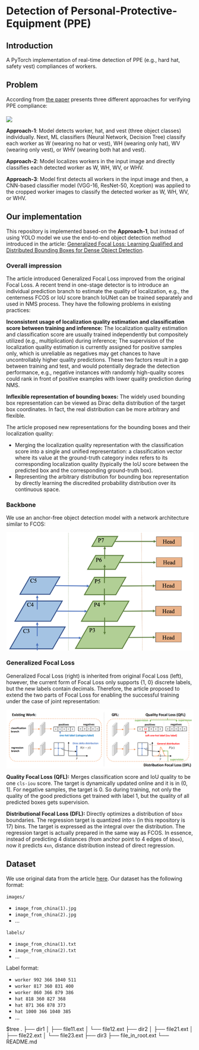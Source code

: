 # Detection of Personal-Protective-Equipment (PPE)
## Introduction
A PyTorch implementation of real-time detection of PPE (e.g., hard hat, safety vest) compliances of workers. 
## Problem
According from [the paper](https://www.sciencedirect.com/science/article/abs/pii/S0926580519308325) presents three different approaches for verifying PPE compliance:

<img src="https://github.com/ciber-lab/pictor-ppe/blob/master/extras/graphics/methods.jpg" align="middle"/>

**Approach-1**: Model detects worker, hat, and vest (three object classes) individually. Next, ML classifiers (Neural Network, Decision Tree) classify each worker as W (wearing no hat or vest), WH (wearing only hat), WV (wearing only vest), or WHV (wearing both hat and vest).

**Approach-2**: Model localizes workers in the input image and directly classifies each detected worker as W, WH, WV, or WHV.

**Approach-3**: Model first detects all workers in the input image and then, a CNN-based classifier model (VGG-16, ResNet-50, Xception) was applied to the cropped worker images to classify the detected worker as W, WH, WV, or WHV.

## Our implementation
This repository is implemented based-on the **Approach-1**, but instead of using YOLO model we use the end-to-end object detection method introduced in the article: [Generalized Focal Loss: Learning Qualified and Distributed Bounding Boxes for Dense Object Detection](https://arxiv.org/abs/2006.04388).

### Overall impression
The article introduced Generalized Focal Loss improved from the original Focal Loss. A recent trend in one-stage detector is to introduce an individual prediction branch to estimate the quality of localization, e.g., the centerness FCOS or IoU score branch IoUNet can be trained separately and used in NMS process. They have the following problems in existing practices:

**Inconsistent usage of localization quality estimation and classification score between training and inference:** The localization quality estimation and classification score are usually trained independently but compositely utilized (e.g., multiplication) during inference; The supervision of the localization quality estimation is currently assigned for positive samples only, which is unreliable as negatives may get chances to have uncontrollably higher quality predictions. These two factors result in a gap between training and test, and would potentially degrade the detection performance, e.g., negative instances with randomly high-quality scores could rank in front of positive examples with lower quality prediction during NMS.

**Inflexible representation of bounding boxes:** The widely used bounding box representation can be viewed as Dirac delta distribution of the target box coordinates. In fact, the real distribution can be more arbitrary and flexible.

The article proposed new representations for the bounding boxes and their localization quality:

- Merging the localization quality representation with the classification score into a single and unified representation: a classification vector where its value at the ground-truth category index refers to its corresponding localization quality (typically the IoU score between the predicted box and the corresponding ground-truth box).
- Representing the arbitrary distribution for bounding box representation by directly learning the discredited probability distribution over its continuous space.

### Backbone
We use an anchor-free object detection model with a network architecture similar to FCOS:

<img src="resources/backbone.png" align="middle"/>

### Generalized Focal Loss

Generalized Focal Loss (right) is inherited from original Focal Loss (left), however, the current form of Focal Loss only supports {1, 0} discrete labels, but the new labels contain decimals. Therefore, the article proposed to extend the two parts of Focal Loss for enabling the successful training under the case of joint representation:

<img src="resources/gfl.png" align="middle"/>

**Quality Focal Loss (QFL):** Merges classification score and IoU quality to be one `cls-iou` score. The target is dynamically updated online and it is in (0, 1]. For negative samples, the target is 0. So during training, not only the quality of the good predictions get trained with label 1, but the quality of all predicted boxes gets supervision.

**Distributional Focal Loss (DFL):** Directly optimizes a distribution of `bbox` boundaries. The regression target is quantized into `n` (in this repository is 17) bins. The target is expressed as the integral over the distribution. The regression target is actually prepared in the same way as FCOS. In essence, instead of predicting 4 distances (from anchor point to 4 edges of `bbox`), now it predicts `4xn`, distance distribution instead of direct regression.

## Dataset

We use original data from the article [here](https://drive.google.com/drive/folders/19uUR6EJPQzMeK0YpsxRm51wMZzDmcsv6). Our dataset has the following format:

  `images/`
- `image_from_china(1).jpg`
- `image_from_china(2).jpg`
-  ...
          
  `labels/`
- `image_from_china(1).txt`
- `image_from_china(2).txt`
- ...

Label format:
- `worker 992 366 1040 511`
- `worker 817 360 831 400`
- `worker 860 366 879 386`
- `hat 818 360 827 368`
- `hat 871 366 878 373`
- `hat 1000 366 1040 385`
- ...




$tree
.
├── dir1
│   ├── file11.ext
│   └── file12.ext
├── dir2
│   ├── file21.ext
│   ├── file22.ext
│   └── file23.ext
├── dir3
├── file_in_root.ext
└── README.md
